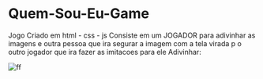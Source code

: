 # Quem-Sou-Eu-Game
 Jogo Criado em html - css - js 
 Consiste em um JOGADOR para adivinhar as imagens e outra pessoa que ira segurar a imagem com a tela virada p o outro jogador
 que ira fazer as imitacoes para ele Adivinhar:
 
 
![ff](https://user-images.githubusercontent.com/7673238/215276732-7c4dd442-6173-4827-ba11-e51da8e3712b.png)
